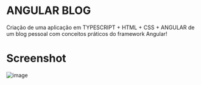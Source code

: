 # ANGULAR BLOG

Criação de uma aplicação em TYPESCRIPT + HTML + CSS + ANGULAR de um blog pessoal com conceitos práticos do framework Angular!

# Screenshot 
![image](https://github.com/kevin-vogado/angular-blog-/assets/90290277/70211d85-fe6d-4f92-ac5b-b3bb6a78a999)


